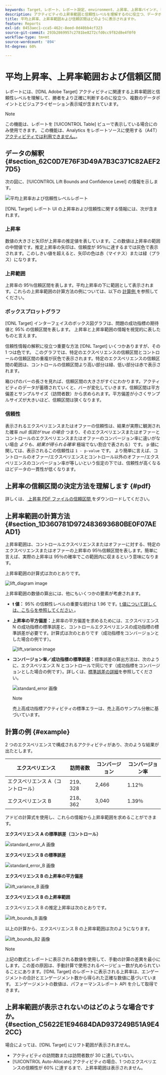 ```yaml
---
keywords: Target、レポート、レポート設定、environment、上昇率、上昇率バインド、平方偏差、confidence、control
description: アクティビティの上昇率範囲と信頼性レベルを理解するのに役立つ、データポイントとビジュアライゼーション表示域を含んだAdobe [!DNL Target]  レポートを解釈する方法を説明します。
title: 平均上昇率、上昇率範囲および信頼区間はどのように表示されますか。
feature: Reports
exl-id: 0453aec1-cca5-462c-8eed-0d40bb4cf323
source-git-commit: 293b2869957c2781be8272cfd0cc9f82d8e4f0f0
workflow-type: tm+mt
source-wordcount: '894'
ht-degree: 60%

---
```


# 平均上昇率、上昇率範囲および信頼区間

レポートには、[!DNL Adobe Target] アクティビティに関連する上昇率範囲と信頼性レベルを理解して、勝者をより正確に判断するのに役立つ、複数のデータポイントとビジュアライゼーション表示域が含まれています。

>[!NOTE]
>
>この機能は、レポートを [!UICONTROL Table] ビューで表示している場合にのみ使用できます。 この機能は、Analytics をレポートソースに使用する（A4T）[アクティビティでは利用できません。](/help/main/c-integrating-target-with-mac/a4t/a4t.md#concept_7540C8C04259434AB6EE33B09F47A1DE)。

## データの解釈 {#section_62C0D7E76F3D49A7B3C371C82AEF27D5}

次の図に、[!UICONTROL Lift Bounds and Confidence Level] の情報を示します。

![平均上昇率および信頼性レベルレポート](/help/main/c-reports/c-report-settings/assets/lift-screenshot-new.png)

[!DNL Target] レポート UI の上昇率および信頼性に関する情報には、次が含まれます。

### 上昇率

数値の大きさと矢印が上昇率の推定値を表しています。この数値は上昇率の範囲の中間値です。推定上昇率の矢印は、信頼度が 95％に達するまでは灰色で表示されます。このしきい値を超えると、矢印の色は赤（マイナス）または緑（プラス）になります。

### 上昇範囲

上昇率の 95％信頼区間を表します。平均上昇率の下に範囲として表示されます。これらの上昇率範囲の計算方法の例については、以下の [ 計算例 ](#example) を参照してください。

### ボックスプロットグラフ

[!DNL Target] インターフェイスのボックス図グラフは、問題の成功指標の期待値と 95% の信頼区間を表します。 上昇率と上昇率範囲の情報を視覚的に表したものと言えます。

信頼性情報の解釈に役立つ重要な方法 [!DNL Target] いくつかありますが、その 1 つは色です。 このグラフでは、特定のエクスペリエンスの信頼区間とコントロールの信頼区間の重複が灰色で表示されます。特定のエクスペリエンスの信頼区間の範囲は、コントロールの信頼区間より高い部分は緑、低い部分は赤で表示されます。

箱ひげのバーの長さを見れば、信頼区間の大きさがすぐにわかります。アクティビティのデータが蓄積されていくと、バーが変化していきます。信頼区間は平方偏差とサンプルサイズ（訪問者数）から求められます。平方偏差が小さくサンプルサイズが大きいほど、信頼区間は狭くなります。

### 信頼性

表示されるエクスペリエンスまたはオファーの信頼性は、結果が実際に観測された確率 _null 仮説が true の場合_ つまり、そのエクスペリエンスまたはオファーとコントロールのエクスペリエンスまたはオファーのコンバージョン率に違いがない場合 _よりも、結果が得られる確率_ 極端でない割合で表される）です。 p 値に関しては、表示されるこの信頼性は `1 - p-value` です。 より簡単に言えば、コントロールのオファー/エクスペリエンスとコントロール以外のオファー/エクスペリエンスのコンバージョン率が等しいという仮定の下では、信頼性が高くなるほどデータの一貫性が低くなります。

## 上昇率の信頼区間の決定方法を理解します {#pdf}

詳しくは、[ 上昇率 PDF ファイルの信頼区間 ](/help/main/assets/confidence_interval_lift.pdf) をダウンロードしてください。

## 上昇率範囲の計算方法 {#section_1D360781D972483693680BE0F07AEAD1}

上昇率範囲は、コントロールエクスペリエンスまたはオファーに対する、特定のエクスペリエンスまたはオファーの上昇率の 95％信頼区間を表します。簡単に言えば、実際の上昇率は 95％の確率でこの範囲内に収まるという意味になります。

上昇率範囲の計算式は次のとおりです。

![lift_diagram image](assets/lift_diagram.png)

上昇率範囲の数値の算出には、他にもいくつかの要素が考慮されます。

* **t 値：** 95% の信頼性レベルの重要な統計は 1.96 です。[t 値について詳しくは、こちらを参照してください ](https://en.wikipedia.org/wiki/T-statistic)。
* **上昇率の平方偏差：**&#x200B;上昇率の平方偏差を求めるためには、エクスペリエンス N の成功指標の標準誤差と、コントロールエクスペリエンスの成功指標の標準誤差が必要です。計算式は次のとおりです（成功指標をコンバージョンとした場合の例です）。

  ![lift_variance image](assets/lift_variance.png)

* **コンバージョン率／成功指標の標準誤差：**&#x200B;標準誤差の算出方法は、次のように、エクスペリエンス N とコントロールで同じです（成功指標をコンバージョンとした場合の例です）。詳しくは、[標準誤差の詳細](https://en.wikipedia.org/wiki/Standard_error)を参照してください。

  ![standard_error 画像 ](assets/standard_error.png)

  >[!NOTE]
  >
  >売上高成功指標アクティビティの標準エラーは、売上高のサンプル分散に基づいています。

## 計算の例 {#example}

2 つのエクスペリエンスで構成されるアクティビティがあり、次のような結果が出たとします。

| エクスペリエンス | 訪問者数 | コンバージョン | コンバージョン率 |
|--- |--- |--- |--- |
| エクスペリエンス A（コントロール） | 219、328 | 2,466 | 1.12％ |
| エクスペリエンス B | 218、362 | 3,040 | 1.39％ |

アドビの計算式を使用し、これらの情報から上昇率範囲を求めることができます。

**エクスペリエンス A の標準誤差（コントロール）**

![standard_error_A 画像 ](assets/standard_error_A.png)

**エクスペリエンス B の標準誤差**

![standard_error_B 画像 ](assets/standard_error_B.png)

**エクスペリエンス B の上昇率の平方偏差**

![lift_variance_B 画像 ](assets/lift_variance_B.png)

**エクスペリエンス B の上昇率範囲**

エクスペリエンス B の推定上昇率は次のとおりです。

![lift_bounds_B 画像 ](assets/lift_bounds_B.png)

以上の計算から、エクスペリエンス B の上昇率範囲は次のようになります。

![lift_bounds_B2 画像 ](assets/lift_bounds_B2.png)

>[!NOTE]
>
>上記の数式とレポートに表示される数値を使用して、手動の計算の差異を最小にします。この差の原因は、手動計算で使用されるページビュー数が丸められていることにあります。[!DNL Target] のレポートに表示される上昇率は、エンゲージメントの合計とエンゲージメント数から得られた正確な数値に基づいています。 エンゲージメントの数値は、パフォーマンスレポート API を介して取得できます。

## 上昇率範囲が表示されないのはどのような場合ですか。 {#section_C5622E1E94684DAD937249B51A9E42CC}

場合によっては、[!DNL Target] にリフト範囲が表示されません。

* アクティビティの訪問数または訪問者数が 30 に達していない。
* [!UICONTROL Auto-Allocate] アクティビティの場合、1 つのエクスペリエンスの信頼性が 60% に達するまで、上昇率範囲は表示されません。

